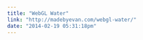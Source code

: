 ```yaml
---
title: "WebGL Water"
link: "http://madebyevan.com/webgl-water/"
date: "2014-02-19 05:31:18pm"
---
```

